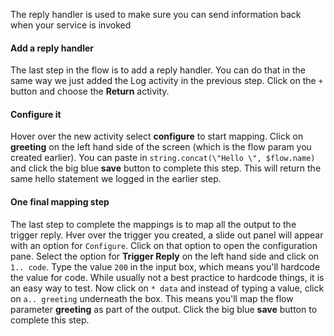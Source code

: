 The reply handler is used to make sure you can send information back when your service is invoked

#### Add a reply handler
The last step in the flow is to add a reply handler. You can do that in the same way we just added the Log activity in the previous step. Click on the `+` button and choose the **Return** activity.

#### Configure it
Hover over the new activity select **configure** to start mapping. Click on **greeting** on the left hand side of the screen (which is the flow param you created earlier). You can paste in `string.concat(\"Hello \", $flow.name)` and click the big blue **save** button to complete this step. This will return the same hello statement we logged in the earlier step.

#### One final mapping step
The last step to complete the mappings is to map all the output to the trigger reply. Hver over the trigger you created, a slide out panel will appear with an option for `Configure`. Click on that option to open the configuration pane. Select the option for **Trigger Reply** on the left hand side and click on `1.. code`. Type the value `200` in the input box, which means you'll hardcode the value for code. While usually not a best practice to hardcode things, it is an easy way to test. Now click on `* data` and instead of typing a value, click on `a.. greeting` underneath the box. This means you'll map the flow parameter **greeting** as part of the output. Click the big blue **save** button to complete this step.